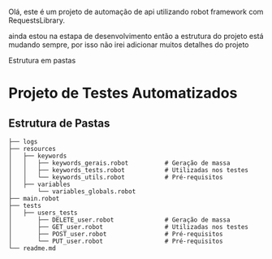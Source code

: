 Olá, este é um projeto de automação de api utilizando robot framework com RequestsLibrary. 

ainda estou na estapa de desenvolvimento então a estrutura do projeto está mudando sempre, por isso não irei adicionar muitos detalhes do projeto

Estrutura em pastas
 

# Projeto de Testes Automatizados

## Estrutura de Pastas

```plaintext
├── logs
├── resources
│   ├── keywords
│   │   ├── keywords_gerais.robot          # Geração de massa
│   │   ├── keywords_tests.robot           # Utilizadas nos testes
│   │   └── keywords_utils.robot           # Pré-requisitos
│   ├── variables
│       └── variables_globals.robot
├── main.robot
├── tests
│   ├── users_tests
│       ├── DELETE_user.robot              # Geração de massa
│       ├── GET_user.robot                 # Utilizadas nos testes
│       ├── POST_user.robot                # Pré-requisitos
│       └── PUT_user.robot                 # Pré-requisitos
└── readme.md



